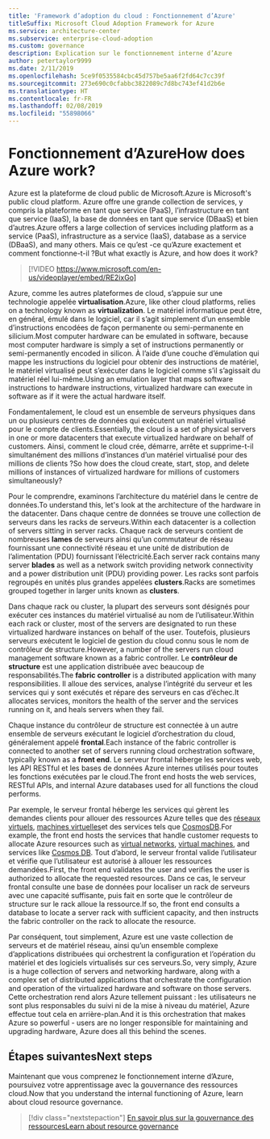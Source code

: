 ```yaml
---
title: 'Framework d’adoption du cloud : Fonctionnement d’Azure'
titleSuffix: Microsoft Cloud Adoption Framework for Azure
ms.service: architecture-center
ms.subservice: enterprise-cloud-adoption
ms.custom: governance
description: Explication sur le fonctionnement interne d’Azure
author: petertaylor9999
ms.date: 2/11/2019
ms.openlocfilehash: 5ce9f0535584cbc45d757be5aa6f2fd64c7cc39f
ms.sourcegitcommit: 273e690c0cfabbc3822089c7d8bc743ef41d2b6e
ms.translationtype: HT
ms.contentlocale: fr-FR
ms.lasthandoff: 02/08/2019
ms.locfileid: "55898066"
---
```

<!-- markdownlint-disable MD026 -->

# <a name="how-does-azure-work"></a><span data-ttu-id="29b12-103">Fonctionnement d’Azure</span><span class="sxs-lookup"><span data-stu-id="29b12-103">How does Azure work?</span></span>

<span data-ttu-id="29b12-104">Azure est la plateforme de cloud public de Microsoft.</span><span class="sxs-lookup"><span data-stu-id="29b12-104">Azure is Microsoft's public cloud platform.</span></span> <span data-ttu-id="29b12-105">Azure offre une grande collection de services, y compris la plateforme en tant que service (PaaS), l’infrastructure en tant que service (IaaS), la base de données en tant que service (DBaaS) et bien d’autres.</span><span class="sxs-lookup"><span data-stu-id="29b12-105">Azure offers a large collection of services including platform as a service (PaaS), infrastructure as a service (IaaS), database as a service (DBaaS), and many others.</span></span> <span data-ttu-id="29b12-106">Mais ce qu’est -ce qu’Azure exactement et comment fonctionne-t-il ?</span><span class="sxs-lookup"><span data-stu-id="29b12-106">But what exactly is Azure, and how does it work?</span></span>

> [!VIDEO https://www.microsoft.com/en-us/videoplayer/embed/RE2ixGo]

<span data-ttu-id="29b12-107">Azure, comme les autres plateformes de cloud, s’appuie sur une technologie appelée **virtualisation**.</span><span class="sxs-lookup"><span data-stu-id="29b12-107">Azure, like other cloud platforms, relies on a technology known as **virtualization**.</span></span> <span data-ttu-id="29b12-108">Le matériel informatique peut être, en général, émulé dans le logiciel, car il s’agit simplement d’un ensemble d’instructions encodées de façon permanente ou semi-permanente en silicium.</span><span class="sxs-lookup"><span data-stu-id="29b12-108">Most computer hardware can be emulated in software, because most computer hardware is simply a set of instructions permanently or semi-permanently encoded in silicon.</span></span> <span data-ttu-id="29b12-109">À l’aide d’une couche d’émulation qui mappe les instructions du logiciel pour obtenir des instructions de matériel, le matériel virtualisé peut s’exécuter dans le logiciel comme s’il s’agissait du matériel réel lui-même.</span><span class="sxs-lookup"><span data-stu-id="29b12-109">Using an emulation layer that maps software instructions to hardware instructions, virtualized hardware can execute in software as if it were the actual hardware itself.</span></span>

<span data-ttu-id="29b12-110">Fondamentalement, le cloud est un ensemble de serveurs physiques dans un ou plusieurs centres de données qui exécutent un matériel virtualisé pour le compte de clients.</span><span class="sxs-lookup"><span data-stu-id="29b12-110">Essentially, the cloud is a set of physical servers in one or more datacenters that execute virtualized hardware on behalf of customers.</span></span> <span data-ttu-id="29b12-111">Ainsi, comment le cloud crée, démarre, arrête et supprime-t-il simultanément des millions d’instances d’un matériel virtualisé pour des millions de clients ?</span><span class="sxs-lookup"><span data-stu-id="29b12-111">So how does the cloud create, start, stop, and delete millions of instances of virtualized hardware for millions of customers simultaneously?</span></span>

<span data-ttu-id="29b12-112">Pour le comprendre, examinons l’architecture du matériel dans le centre de données.</span><span class="sxs-lookup"><span data-stu-id="29b12-112">To understand this, let's look at the architecture of the hardware in the datacenter.</span></span>  <span data-ttu-id="29b12-113">Dans chaque centre de données se trouve une collection de serveurs dans les racks de serveurs.</span><span class="sxs-lookup"><span data-stu-id="29b12-113">Within each datacenter is a collection of servers sitting in server racks.</span></span> <span data-ttu-id="29b12-114">Chaque rack de serveurs contient de nombreuses **lames** de serveurs ainsi qu’un commutateur de réseau fournissant une connectivité réseau et une unité de distribution de l’alimentation (PDU) fournissant l’électricité.</span><span class="sxs-lookup"><span data-stu-id="29b12-114">Each server rack contains many server **blades** as well as a network switch providing network connectivity and a power distribution unit (PDU) providing power.</span></span> <span data-ttu-id="29b12-115">Les racks sont parfois regroupés en unités plus grandes appelées **clusters**.</span><span class="sxs-lookup"><span data-stu-id="29b12-115">Racks are sometimes grouped together in larger units known as **clusters**.</span></span>

<span data-ttu-id="29b12-116">Dans chaque rack ou cluster, la plupart des serveurs sont désignés pour exécuter ces instances du matériel virtualisé au nom de l’utilisateur.</span><span class="sxs-lookup"><span data-stu-id="29b12-116">Within each rack or cluster, most of the servers are designated to run these virtualized hardware instances on behalf of the user.</span></span> <span data-ttu-id="29b12-117">Toutefois, plusieurs serveurs exécutent le logiciel de gestion du cloud connu sous le nom de contrôleur de structure.</span><span class="sxs-lookup"><span data-stu-id="29b12-117">However, a number of the servers run cloud management software known as a fabric controller.</span></span> <span data-ttu-id="29b12-118">Le **contrôleur de structure** est une application distribuée avec beaucoup de responsabilités.</span><span class="sxs-lookup"><span data-stu-id="29b12-118">The **fabric controller** is a distributed application with many responsibilities.</span></span> <span data-ttu-id="29b12-119">Il alloue des services, analyse l’intégrité du serveur et les services qui y sont exécutés et répare des serveurs en cas d’échec.</span><span class="sxs-lookup"><span data-stu-id="29b12-119">It allocates services, monitors the health of the server and the services running on it, and heals servers when they fail.</span></span>

<span data-ttu-id="29b12-120">Chaque instance du contrôleur de structure est connectée à un autre ensemble de serveurs exécutant le logiciel d’orchestration du cloud, généralement appelé **frontal**.</span><span class="sxs-lookup"><span data-stu-id="29b12-120">Each instance of the fabric controller is connected to another set of servers running cloud orchestration software, typically known as a **front end**.</span></span> <span data-ttu-id="29b12-121">Le serveur frontal héberge les services web, les API RESTful et les bases de données Azure internes utilisés pour toutes les fonctions exécutées par le cloud.</span><span class="sxs-lookup"><span data-stu-id="29b12-121">The front end hosts the web services, RESTful APIs, and internal Azure databases used for all functions the cloud performs.</span></span>

<span data-ttu-id="29b12-122">Par exemple, le serveur frontal héberge les services qui gèrent les demandes clients pour allouer des ressources Azure telles que des [réseaux virtuels][vnet], [machines virtuelles][vms]et des services tels que [CosmosDB][cosmosdb].</span><span class="sxs-lookup"><span data-stu-id="29b12-122">For example, the front end hosts the services that handle customer requests to allocate Azure resources such as [virtual networks][vnet], [virtual machines][vms], and services like [Cosmos DB][cosmosdb].</span></span> <span data-ttu-id="29b12-123">Tout d’abord, le serveur frontal valide l’utilisateur et vérifie que l’utilisateur est autorisé à allouer les ressources demandées.</span><span class="sxs-lookup"><span data-stu-id="29b12-123">First, the front end validates the user and verifies the user is authorized to allocate the requested resources.</span></span> <span data-ttu-id="29b12-124">Dans ce cas, le serveur frontal consulte une base de données pour localiser un rack de serveurs avec une capacité suffisante, puis fait en sorte que le contrôleur de structure sur le rack alloue la ressource.</span><span class="sxs-lookup"><span data-stu-id="29b12-124">If so, the front end consults a database to locate a server rack with sufficient capacity, and then instructs the fabric controller on the rack to allocate the resource.</span></span>

<span data-ttu-id="29b12-125">Par conséquent, tout simplement, Azure est une vaste collection de serveurs et de matériel réseau, ainsi qu’un ensemble complexe d’applications distribuées qui orchestrent la configuration et l’opération du matériel et des logiciels virtualisés sur ces serveurs.</span><span class="sxs-lookup"><span data-stu-id="29b12-125">So, very simply, Azure is a huge collection of servers and networking hardware, along with a complex set of distributed applications that orchestrate the configuration and operation of the virtualized hardware and software on those servers.</span></span> <span data-ttu-id="29b12-126">Cette orchestration rend alors Azure tellement puissant : les utilisateurs ne sont plus responsables du suivi ni de la mise à niveau du matériel, Azure effectue tout cela en arrière-plan.</span><span class="sxs-lookup"><span data-stu-id="29b12-126">And it is this orchestration that makes Azure so powerful - users are no longer responsible for maintaining and upgrading hardware, Azure does all this behind the scenes.</span></span>

## <a name="next-steps"></a><span data-ttu-id="29b12-127">Étapes suivantes</span><span class="sxs-lookup"><span data-stu-id="29b12-127">Next steps</span></span>

<span data-ttu-id="29b12-128">Maintenant que vous comprenez le fonctionnement interne d’Azure, poursuivez votre apprentissage avec la gouvernance des ressources cloud.</span><span class="sxs-lookup"><span data-stu-id="29b12-128">Now that you understand the internal functioning of Azure, learn about cloud resource governance.</span></span>

> [!div class="nextstepaction"]
> [<span data-ttu-id="29b12-129">En savoir plus sur la gouvernance des ressources</span><span class="sxs-lookup"><span data-stu-id="29b12-129">Learn about resource governance</span></span>](what-is-governance.md)

<!-- Links -->

[cosmosdb]: /azure/cosmos-db/introduction
[docs-add-users-to-aad]: /azure/active-directory/add-users-azure-active-directory?toc=/azure/architecture/cloud-adoption-guide/toc.json
[vms]: /azure/virtual-machines/
[vnet]: /azure/virtual-network/virtual-networks-overview

